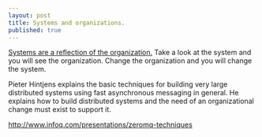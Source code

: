 ```yaml
---
layout: post
title: Systems and organizations.
published: true
---
```

[Systems are a reflection of the organization.][Conways_law] Take a look at the system and you will see the organization.  Change the organization and you will change the system.

Pieter Hintjens explains the basic techniques for building very large distributed systems using fast asynchronous messaging in general. He explains how to build distributed systems and the need of an organizational change must exist to support it.

http://www.infoq.com/presentations/zeromq-techniques

[Conways_law]: http://en.wikipedia.org/wiki/Conway's_law "Conway's law"
